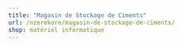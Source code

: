 ```yaml
---
title: "Magasin de Stockage de Ciments"
url: /nzerekore/magasin-de-stockage-de-ciments/
shop: matériel informatique
---
```

